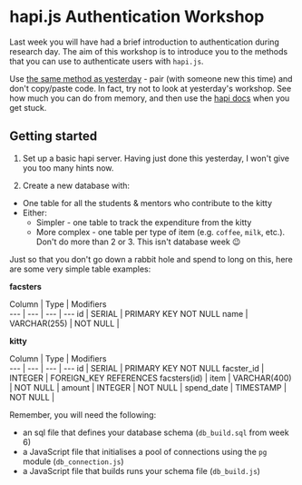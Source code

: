 # hapi.js Authentication Workshop

Last week you will have had a brief introduction to authentication during research day. The aim of this workshop is to introduce you to the methods that you can use to authenticate users with `hapi.js`.

Use [the same method as yesterday](https://github.com/foundersandcoders/oauth-workshop) - pair (with someone new this time) and don't copy/paste code. In fact, try not to look at yesterday's workshop. See how much you can do from memory, and then use the [hapi docs](https://hapijs.com/tutorials/getting-started?lang=en_US) when you get stuck.


## Getting started

1. Set up a basic hapi server. Having just done this yesterday, I won't give you too many hints now.

2. Create a new database with:
  + One table for all the students & mentors who contribute to the kitty
  + Either:
    + Simpler - one table to track the expenditure from the kitty
    + More complex - one table per type of item (e.g. `coffee`, `milk`, etc.). Don't do more than 2 or 3. This isn't database week :wink:

Just so that you don't go down a rabbit hole and spend to long on this, here are some very simple table examples:

**facsters**

Column      |     Type    |    Modifiers          
--- | --- | --- | ---
id          | SERIAL       | PRIMARY KEY  NOT NULL
name        | VARCHAR(255) | NOT NULL |

**kitty**

Column      |     Type    |    Modifiers          
--- | --- | --- | ---
id          | SERIAL       | PRIMARY KEY  NOT NULL
facster_id  | INTEGER      | FOREIGN_KEY REFERENCES facsters(id) |
item        | VARCHAR(400) | NOT NULL |
amount      | INTEGER      | NOT NULL |
spend_date  | TIMESTAMP    | NOT NULL |

Remember, you will need the following:
+ an sql file that defines your database schema (`db_build.sql` from week 6)
+ a JavaScript file that initialises a pool of connections using the `pg` module (`db_connection.js`)
+ a JavaScript file that builds runs your schema file (`db_build.js`)
